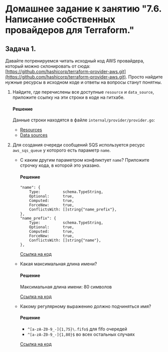 # Домашнее задание к занятию "7.6. Написание собственных провайдеров для Terraform."

## Задача 1. 
Давайте потренируемся читать исходный код AWS провайдера, который можно склонировать от сюда: 
[https://github.com/hashicorp/terraform-provider-aws.git](https://github.com/hashicorp/terraform-provider-aws.git).
Просто найдите нужные ресурсы в исходном коде и ответы на вопросы станут понятны.  

1. Найдите, где перечислены все доступные `resource` и `data_source`, приложите ссылку на эти строки в коде на гитхабе.   
    #### Решение
    Данные строки находятся в файле `internal/provider/provider.go`:
    * [Resources](https://github.com/hashicorp/terraform-provider-aws/blob/ab126a70873964b2aa7ea3839879128ce0a2dd97/internal/provider/provider.go#L944)
    * [Data sources](https://github.com/hashicorp/terraform-provider-aws/blob/ab126a70873964b2aa7ea3839879128ce0a2dd97/internal/provider/provider.go#L419)

2. Для создания очереди сообщений SQS используется ресурс `aws_sqs_queue` у которого есть параметр `name`. 
    * С каким другим параметром конфликтует `name`? Приложите строчку кода, в которой это указано.
        #### Решение
        ```
        "name": {
            Type:          schema.TypeString,
            Optional:      true,
            Computed:      true,
            ForceNew:      true,
            ConflictsWith: []string{"name_prefix"},
        },
        "name_prefix": {
            Type:          schema.TypeString,
            Optional:      true,
            Computed:      true,
            ForceNew:      true,
            ConflictsWith: []string{"name"},
        },
        ```
        [Ссылка на код](https://github.com/hashicorp/terraform-provider-aws/blob/ab126a70873964b2aa7ea3839879128ce0a2dd97/internal/service/sqs/queue.go#L88)

    * Какая максимальная длина имени? 
        #### Решение
        Максимальная длина имени: 80 символов  
        
        [Ссылка на код](https://github.com/hashicorp/terraform-provider-aws/blob/ab126a70873964b2aa7ea3839879128ce0a2dd97/internal/service/sqs/queue.go#L431)

    * Какому регулярному выражению должно подчиняться имя? 
        #### Решение
        * `^[a-zA-Z0-9_-]{1,75}\.fifo$` для fifo очередей
        * `^[a-zA-Z0-9_-]{1,80}$` во всех остальных случаях  

        [Ссылка на код](https://github.com/hashicorp/terraform-provider-aws/blob/ab126a70873964b2aa7ea3839879128ce0a2dd97/internal/service/sqs/queue.go#L431)